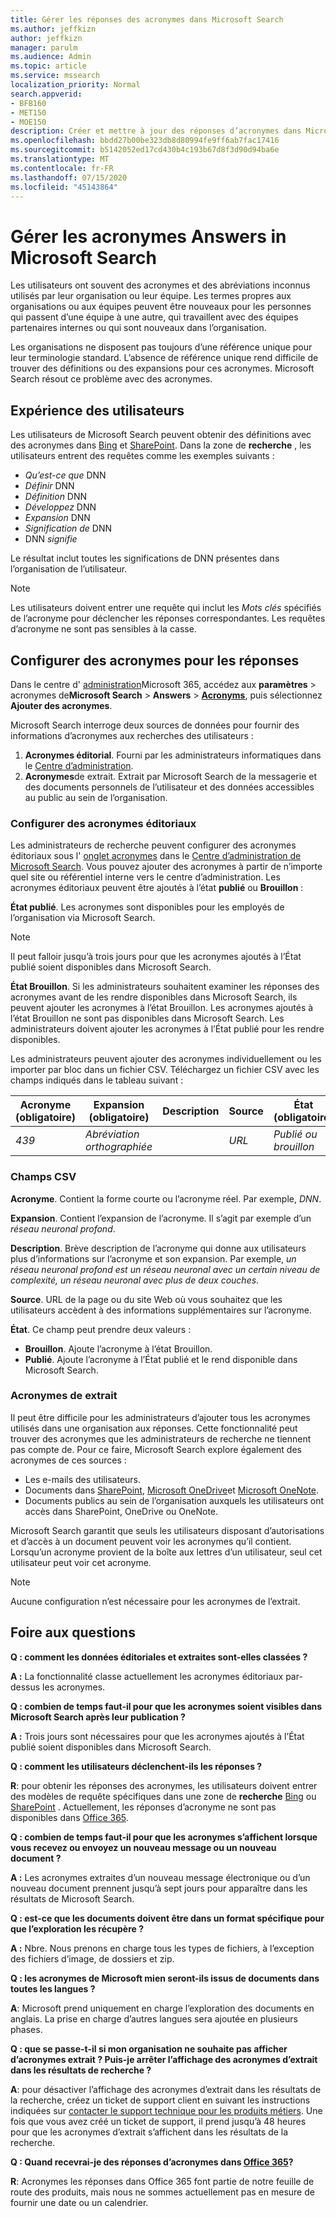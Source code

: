 ```yaml
---
title: Gérer les réponses des acronymes dans Microsoft Search
ms.author: jeffkizn
author: jeffkizn
manager: parulm
ms.audience: Admin
ms.topic: article
ms.service: mssearch
localization_priority: Normal
search.appverid:
- BFB160
- MET150
- MOE150
description: Créer et mettre à jour des réponses d’acronymes dans Microsoft Search
ms.openlocfilehash: bbdd27b00be323db8d80994fe9ff6ab7fac17416
ms.sourcegitcommit: b5142052ed17cd430b4c193b67d8f3d90d94ba6e
ms.translationtype: MT
ms.contentlocale: fr-FR
ms.lasthandoff: 07/15/2020
ms.locfileid: "45143864"
---
```

# <a name="manage-acronyms-answers-in-microsoft-search"></a>Gérer les acronymes Answers in Microsoft Search

Les utilisateurs ont souvent des acronymes et des abréviations inconnus utilisés par leur organisation ou leur équipe. Les termes propres aux organisations ou aux équipes peuvent être nouveaux pour les personnes qui passent d’une équipe à une autre, qui travaillent avec des équipes partenaires internes ou qui sont nouveaux dans l’organisation.

Les organisations ne disposent pas toujours d’une référence unique pour leur terminologie standard. L’absence de référence unique rend difficile de trouver des définitions ou des expansions pour ces acronymes. Microsoft Search résout ce problème avec des acronymes.

## <a name="what-users-experience"></a>Expérience des utilisateurs

Les utilisateurs de Microsoft Search peuvent obtenir des définitions avec des acronymes dans [Bing](https://Bing.com) et [SharePoint](https://products.office.com/sharepoint/collaboration). Dans la zone de **recherche** , les utilisateurs entrent des requêtes comme les exemples suivants :

- *Qu’est-ce que* DNN
- *Définir* DNN
- *Définition* DNN
- *Développez* DNN
- *Expansion* DNN
- *Signification de* DNN
- DNN *signifie*

Le résultat inclut toutes les significations de DNN présentes dans l’organisation de l’utilisateur.

> [!NOTE]
> Les utilisateurs doivent entrer une requête qui inclut les *Mots clés* spécifiés de l’acronyme pour déclencher les réponses correspondantes. Les requêtes d’acronyme ne sont pas sensibles à la casse.

## <a name="set-up-acronyms-answers"></a>Configurer des acronymes pour les réponses

Dans le centre d' [administration](https://admin.microsoft.com)Microsoft 365, accédez aux **paramètres**  >  acronymes de**Microsoft Search**  >  **Answers**  >  [**Acronyms**](https://admin.microsoft.com/Adminportal/Home#/MicrosoftSearch/acronyms), puis sélectionnez **Ajouter des acronymes**.

Microsoft Search interroge deux sources de données pour fournir des informations d’acronymes aux recherches des utilisateurs :

1. **Acronymes éditorial**. Fourni par les administrateurs informatiques dans le [Centre d’administration](https://admin.microsoft.com/Adminportal/Home#/MicrosoftSearch/acronyms).
2. **Acronymes**de extrait. Extrait par Microsoft Search de la messagerie et des documents personnels de l’utilisateur et des données accessibles au public au sein de l’organisation.

### <a name="set-up-editorial-acronyms"></a>Configurer des acronymes éditoriaux

Les administrateurs de recherche peuvent configurer des acronymes éditoriaux sous l' [onglet acronymes](https://admin.microsoft.com/Adminportal/Home#/MicrosoftSearch/acronyms) dans le [Centre d’administration de Microsoft Search](https://admin.microsoft.com/Adminportal/Home#/MicrosoftSearch). Vous pouvez ajouter des acronymes à partir de n’importe quel site ou référentiel interne vers le centre d’administration. Les acronymes éditoriaux peuvent être ajoutés à l’état **publié** ou **Brouillon** :

**État publié**. Les acronymes sont disponibles pour les employés de l’organisation via Microsoft Search.

> [!NOTE]
> Il peut falloir jusqu’à trois jours pour que les acronymes ajoutés à l’État publié soient disponibles dans Microsoft Search.

**État Brouillon**. Si les administrateurs souhaitent examiner les réponses des acronymes avant de les rendre disponibles dans Microsoft Search, ils peuvent ajouter les acronymes à l’état Brouillon. Les acronymes ajoutés à l’état Brouillon ne sont pas disponibles dans Microsoft Search. Les administrateurs doivent ajouter les acronymes à l’État publié pour les rendre disponibles.

Les administrateurs peuvent ajouter des acronymes individuellement ou les importer par bloc dans un fichier CSV. Téléchargez un fichier CSV avec les champs indiqués dans le tableau suivant :

| Acronyme (obligatoire) | Expansion (obligatoire) | Description  | Source | État (obligatoire) |
| --------- | --------- | ---------- | --------- |--------- |
| *439* | *Abréviation orthographiée* |  | *URL* | *Publié ou brouillon* |

### <a name="csv-fields"></a>Champs CSV

**Acronyme**. Contient la forme courte ou l’acronyme réel. Par exemple, *DNN*.

**Expansion**. Contient l’expansion de l’acronyme. Il s’agit par exemple d’un *réseau neuronal profond*.

**Description**. Brève description de l’acronyme qui donne aux utilisateurs plus d’informations sur l’acronyme et son expansion. Par exemple, *un réseau neuronal profond est un réseau neuronal avec un certain niveau de complexité, un réseau neuronal avec plus de deux couches*.

**Source**. URL de la page ou du site Web où vous souhaitez que les utilisateurs accèdent à des informations supplémentaires sur l’acronyme.

**État**. Ce champ peut prendre deux valeurs :

- **Brouillon**. Ajoute l’acronyme à l’état Brouillon.
- **Publié**. Ajoute l’acronyme à l’État publié et le rend disponible dans Microsoft Search.

### <a name="mined-acronyms"></a>Acronymes de extrait

Il peut être difficile pour les administrateurs d’ajouter tous les acronymes utilisés dans une organisation aux réponses. Cette fonctionnalité peut trouver des acronymes que les administrateurs de recherche ne tiennent pas compte de. Pour ce faire, Microsoft Search explore également des acronymes de ces sources :

- Les e-mails des utilisateurs.
- Documents dans [SharePoint](https://products.office.com/sharepoint/collaboration), [Microsoft OneDrive]( https://onedrive.live.com/about/)et [Microsoft OneNote](https://www.onenote.com/).
- Documents publics au sein de l’organisation auxquels les utilisateurs ont accès dans SharePoint, OneDrive ou OneNote.

Microsoft Search garantit que seuls les utilisateurs disposant d’autorisations et d’accès à un document peuvent voir les acronymes qu’il contient. Lorsqu’un acronyme provient de la boîte aux lettres d’un utilisateur, seul cet utilisateur peut voir cet acronyme.

> [!NOTE]
> Aucune configuration n’est nécessaire pour les acronymes de l’extrait.

## <a name="frequently-asked-questions"></a>Foire aux questions

**Q : comment les données éditoriales et extraites sont-elles classées ?**

**A :** La fonctionnalité classe actuellement les acronymes éditoriaux par-dessus les acronymes.

**Q : combien de temps faut-il pour que les acronymes soient visibles dans Microsoft Search après leur publication ?**

**A :**  Trois jours sont nécessaires pour que les acronymes ajoutés à l’État publié soient disponibles dans Microsoft Search.

**Q : comment les utilisateurs déclenchent-ils les réponses ?**

**R**: pour obtenir les réponses des acronymes, les utilisateurs doivent entrer des modèles de requête spécifiques dans une zone de **recherche** [Bing](https://bing.com) ou [SharePoint](https://products.office.com/sharepoint/collaboration) . Actuellement, les réponses d’acronyme ne sont pas disponibles dans [Office 365](https://Office.com).

**Q : combien de temps faut-il pour que les acronymes s’affichent lorsque vous recevez ou envoyez un nouveau message ou un nouveau document ?**

**A :** Les acronymes extraites d’un nouveau message électronique ou d’un nouveau document prennent jusqu’à sept jours pour apparaître dans les résultats de Microsoft Search.

**Q : est-ce que les documents doivent être dans un format spécifique pour que l’exploration les récupère ?**

**A :** Nbre. Nous prenons en charge tous les types de fichiers, à l’exception des fichiers d’image, de dossiers et zip.

**Q : les acronymes de Microsoft mien seront-ils issus de documents dans toutes les langues ?**

**A**: Microsoft prend uniquement en charge l’exploration des documents en anglais. La prise en charge d’autres langues sera ajoutée en plusieurs phases.

**Q : que se passe-t-il si mon organisation ne souhaite pas afficher d’acronymes extrait ? Puis-je arrêter l’affichage des acronymes d’extrait dans les résultats de recherche ?**

**A**: pour désactiver l’affichage des acronymes d’extrait dans les résultats de la recherche, créez un ticket de support client en suivant les instructions indiquées sur [contacter le support technique pour les produits métiers](https://docs.microsoft.com/office365/admin/contact-support-for-business-products?redirectSourcePath=%252f%252farticle%252fContact-Office-365-for-business-support-32a17ca7-6fa0-4870-8a8d-e25ba4ccfd4b&view=o365-worldwide&tabs=online#BKMK_call_support).
Une fois que vous avez créé un ticket de support, il prend jusqu’à 48 heures pour que les acronymes d’extrait s’affichent dans les résultats de la recherche.

**Q : Quand recevrai-je des réponses d’acronymes dans [Office 365](https://Office.com)?**

**R**: Acronymes les réponses dans Office 365 font partie de notre feuille de route des produits, mais nous ne sommes actuellement pas en mesure de fournir une date ou un calendrier.
